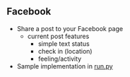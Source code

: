 ## Facebook
- Share a post to your Facebook page
  - current post features 
    - simple text status
    - check in (location)
    - feeling/activity
- Sample implementation in [run.py](https://github.com/gumdropsteve/facebook/blob/master/run.py)
